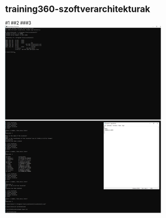 # training360-szoftverarchitekturak
#1
##2
###3
![cli1](/1%20standalone-cli/cli_screenshot1.jpg "cli screenshot 1")
![cli2](/1%20standalone-cli/cli_screenshot2.jpg)
